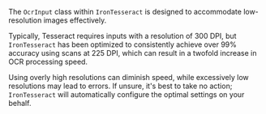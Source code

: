 The `OcrInput` class within `IronTesseract` is designed to accommodate low-resolution images effectively.

Typically, Tesseract requires inputs with a resolution of 300 DPI, but `IronTesseract` has been optimized to consistently achieve over 99% accuracy using scans at 225 DPI, which can result in a twofold increase in OCR processing speed.

Using overly high resolutions can diminish speed, while excessively low resolutions may lead to errors. If unsure, it's best to take no action; `IronTesseract` will automatically configure the optimal settings on your behalf.